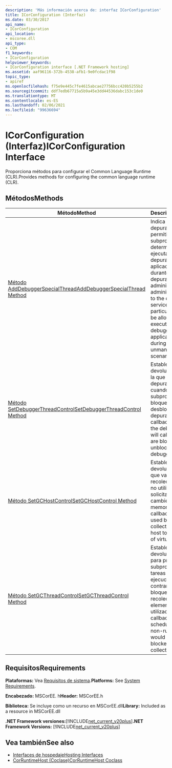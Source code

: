 ```yaml
---
description: 'Más información acerca de: interfaz ICorConfiguration'
title: ICorConfiguration (Interfaz)
ms.date: 03/30/2017
api_name:
- ICorConfiguration
api_location:
- mscoree.dll
api_type:
- COM
f1_keywords:
- ICorConfiguration
helpviewer_keywords:
- ICorConfiguration interface [.NET Framework hosting]
ms.assetid: aaf96116-372b-4538-afb1-9e0fcdac1f98
topic_type:
- apiref
ms.openlocfilehash: f75e9e445c7fe4615abcae27756bcc420b5255b2
ms.sourcegitcommit: ddf7edb67715a5b9a45e3dd44536dabc153c1de0
ms.translationtype: MT
ms.contentlocale: es-ES
ms.lasthandoff: 02/06/2021
ms.locfileid: "99636694"
---
```

# <a name="icorconfiguration-interface"></a><span data-ttu-id="151a9-103">ICorConfiguration (Interfaz)</span><span class="sxs-lookup"><span data-stu-id="151a9-103">ICorConfiguration Interface</span></span>

<span data-ttu-id="151a9-104">Proporciona métodos para configurar el Common Language Runtime (CLR).</span><span class="sxs-lookup"><span data-stu-id="151a9-104">Provides methods for configuring the common language runtime (CLR).</span></span>  
  
## <a name="methods"></a><span data-ttu-id="151a9-105">Métodos</span><span class="sxs-lookup"><span data-stu-id="151a9-105">Methods</span></span>  
  
|<span data-ttu-id="151a9-106">Método</span><span class="sxs-lookup"><span data-stu-id="151a9-106">Method</span></span>|<span data-ttu-id="151a9-107">Descripción</span><span class="sxs-lookup"><span data-stu-id="151a9-107">Description</span></span>|  
|------------|-----------------|  
|[<span data-ttu-id="151a9-108">Método AddDebuggerSpecialThread</span><span class="sxs-lookup"><span data-stu-id="151a9-108">AddDebuggerSpecialThread Method</span></span>](icorconfiguration-adddebuggerspecialthread-method.md)|<span data-ttu-id="151a9-109">Indica a los servicios de depuración que se debe permitir que un subproceso determinado se siga ejecutando mientras el depurador tiene una aplicación detenida durante escenarios de depuración administrados o no administrados.</span><span class="sxs-lookup"><span data-stu-id="151a9-109">Indicates to the debugging services that a particular thread should be allowed to continue executing while the debugger has an application stopped during managed or unmanaged debugging scenarios.</span></span>|  
|[<span data-ttu-id="151a9-110">Método SetDebuggerThreadControl</span><span class="sxs-lookup"><span data-stu-id="151a9-110">SetDebuggerThreadControl Method</span></span>](icorconfiguration-setdebuggerthreadcontrol-method.md)|<span data-ttu-id="151a9-111">Establece la interfaz de devolución de llamada a la que los servicios de depuración llamarán cuando los subprocesos CLR se bloquean y desbloquean para la depuración.</span><span class="sxs-lookup"><span data-stu-id="151a9-111">Sets the callback interface that the debugging services will call as CLR threads are blocked and unblocked for debugging.</span></span>|  
|[<span data-ttu-id="151a9-112">Método SetGCHostControl</span><span class="sxs-lookup"><span data-stu-id="151a9-112">SetGCHostControl Method</span></span>](icorconfiguration-setgchostcontrol-method.md)|<span data-ttu-id="151a9-113">Establece la interfaz de devolución de llamada que va a utilizar el recolector de elementos no utilizados para solicitar al host que cambie los límites de la memoria virtual.</span><span class="sxs-lookup"><span data-stu-id="151a9-113">Sets the callback interface to be used by the garbage collector to request the host to change the limits of virtual memory.</span></span>|  
|[<span data-ttu-id="151a9-114">Método SetGCThreadControl</span><span class="sxs-lookup"><span data-stu-id="151a9-114">SetGCThreadControl Method</span></span>](icorconfiguration-setgcthreadcontrol-method.md)|<span data-ttu-id="151a9-115">Establece la interfaz de devolución de llamada para programar subprocesos para tareas no en tiempo de ejecución que, de lo contrario, se bloquearían para una recolección de elementos no utilizados.</span><span class="sxs-lookup"><span data-stu-id="151a9-115">Sets the callback interface for scheduling threads for non-runtime tasks that would otherwise be blocked for a garbage collection.</span></span>|  
  
## <a name="requirements"></a><span data-ttu-id="151a9-116">Requisitos</span><span class="sxs-lookup"><span data-stu-id="151a9-116">Requirements</span></span>  

 <span data-ttu-id="151a9-117">**Plataformas:** Vea [Requisitos de sistema](../../get-started/system-requirements.md).</span><span class="sxs-lookup"><span data-stu-id="151a9-117">**Platforms:** See [System Requirements](../../get-started/system-requirements.md).</span></span>  
  
 <span data-ttu-id="151a9-118">**Encabezado:** MSCorEE. h</span><span class="sxs-lookup"><span data-stu-id="151a9-118">**Header:** MSCorEE.h</span></span>  
  
 <span data-ttu-id="151a9-119">**Biblioteca:** Se incluye como un recurso en MSCorEE.dll</span><span class="sxs-lookup"><span data-stu-id="151a9-119">**Library:** Included as a resource in MSCorEE.dll</span></span>  
  
 <span data-ttu-id="151a9-120">**.NET Framework versiones:**[!INCLUDE[net_current_v20plus](../../../../includes/net-current-v20plus-md.md)]</span><span class="sxs-lookup"><span data-stu-id="151a9-120">**.NET Framework Versions:** [!INCLUDE[net_current_v20plus](../../../../includes/net-current-v20plus-md.md)]</span></span>  
  
## <a name="see-also"></a><span data-ttu-id="151a9-121">Vea también</span><span class="sxs-lookup"><span data-stu-id="151a9-121">See also</span></span>

- [<span data-ttu-id="151a9-122">Interfaces de hospedaje</span><span class="sxs-lookup"><span data-stu-id="151a9-122">Hosting Interfaces</span></span>](hosting-interfaces.md)
- [<span data-ttu-id="151a9-123">CorRuntimeHost (Coclase)</span><span class="sxs-lookup"><span data-stu-id="151a9-123">CorRuntimeHost Coclass</span></span>](corruntimehost-coclass.md)
